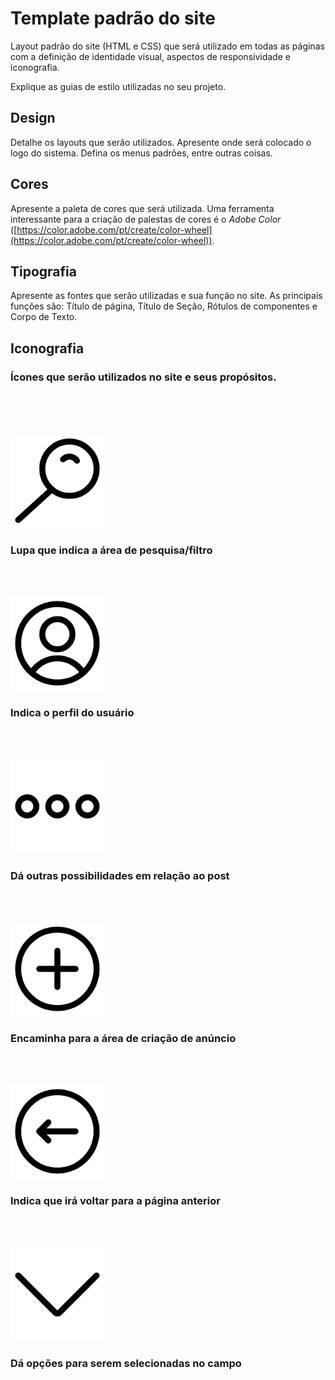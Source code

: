 # Template padrão do site

Layout padrão do site (HTML e CSS) que será utilizado em todas as páginas com a definição de identidade visual, aspectos de responsividade e iconografia.

Explique as guias de estilo utilizadas no seu projeto.

## Design

Detalhe os layouts que serão utilizados. Apresente onde será colocado o logo do sistema. Defina os menus padrões, entre outras coisas.


## Cores

Apresente a paleta de cores que será utilizada. Uma ferramenta interessante para a criação de palestas de cores é o *Adobe Color* ([https://color.adobe.com/pt/create/color-wheel](https://color.adobe.com/pt/create/color-wheel)).


## Tipografia

Apresente as fontes que serão utilizadas e sua função no site. As principais funções são: Título de página, Título de Seção, Rótulos de componentes e Corpo de Texto.


## Iconografia

### Ícones que serão utilizados no site e seus propósitos.

<br><br><br>

<img src="/docs/ÍCONES FOOTBALL MAPS 2.0/lupa.png" alt="icone de lupa" width="150px">

### Lupa que indica a área de pesquisa/filtro

<br><br>

<img src="/docs/ÍCONES FOOTBALL MAPS 2.0/usuario.png" alt="icone de usúario" width="150px">

### Indica o perfil do usuário

<br><br>

<img src="/docs/ÍCONES FOOTBALL MAPS 2.0/pontos.png" alt="icone de três pontos" width="150px">

### Dá outras possibilidades em relação ao post

<br><br>

<img src="/docs/ÍCONES FOOTBALL MAPS 2.0/criacao.png" alt="icone de criaçaõ de post" width="150px">

### Encaminha para a área de criação de anúncio

<br><br>

<img src="/docs/ÍCONES FOOTBALL MAPS 2.0/voltar.png" alt="icone para voltar página" width="150px">

### Indica que irá voltar para a página anterior

<br><br>

<img src="/docs/ÍCONES FOOTBALL MAPS 2.0/opcoes.png" alt="icone de opções" width="150px">

### Dá opções para serem selecionadas no campo
